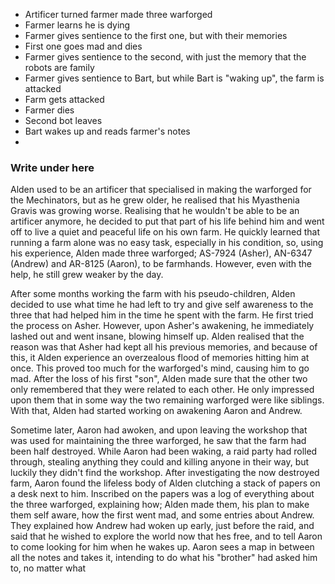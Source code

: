 - Artificer turned farmer made three warforged
- Farmer learns he is dying
- Farmer gives sentience to the first one, but with their memories
- First one goes mad and dies
- Farmer gives sentience to the second, with just the memory that the robots are family
- Farmer gives sentience to Bart, but while Bart is "waking up", the farm is attacked
- Farm gets attacked
- Farmer dies
- Second bot leaves
- Bart wakes up and reads farmer's notes
- 

### Write under here
Alden used to be an artificer that specialised in making the warforged for the Mechinators, but as he grew older, he realised that his Myasthenia Gravis was growing worse. Realising that he wouldn't be able to be an artificer anymore, he decided to put that part of his life behind him and went off to live a quiet and peaceful life on his own farm. He quickly learned that running a farm alone was no easy task, especially in his condition, so, using his experience, Alden made three warforged; AS-7924 (Asher), AN-6347 (Andrew) and AR-8125 (Aaron), to be farmhands. However, even with the help, he still grew weaker by the day.

After some months working the farm with his pseudo-children, Alden decided to use what time he had left to try and give self awareness to the three that had helped him in the time he spent with the farm. He first tried the process on Asher. However, upon Asher's awakening, he immediately lashed out and went insane, blowing himself up. Alden realised that the reason was that Asher had kept all his previous memories, and because of this, it Alden experience an overzealous flood of memories hitting him at once. This proved too much for the warforged's mind, causing him to go mad. After the loss of his first "son", Alden made sure that the other two only remembered that they were related to each other. He only impressed upon them that in some way the two remaining warforged were like siblings. With that, Alden had started working on awakening Aaron and Andrew.

Sometime later, Aaron had awoken, and upon leaving the workshop that was used for maintaining the three warforged, he saw that the farm had been half destroyed. While Aaron had been waking, a raid party had rolled through, stealing anything they could and killing anyone in their way, but luckily they didn't find the workshop. After investigating the now destroyed farm, Aaron found the lifeless body of Alden clutching a stack of papers on a desk next to him. Inscribed on the papers was a log of everything about the three warforged, explaining how; Alden made them, his plan to make them self aware, how the first went mad, and some entries about Andrew. They explained how Andrew had woken up early, just before the raid, and said that he wished to explore the world now that hes free, and to tell Aaron to come looking for him when he wakes up. Aaron sees a map in between all the notes and takes it, intending to do what his "brother" had asked him to, no matter what
